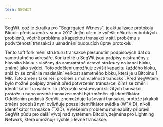 ```yaml
---
term: SEGWIT

---
```

SegWit, což je zkratka pro "Segregated Witness", je aktualizace protokolu Bitcoin představená v srpnu 2017. Jejím cílem je vyřešit několik technických problémů, včetně problému s kapacitou transakcí v síti, problému s podvržeností transakcí a usnadnění budoucích úprav protokolu.

Tento soft fork mění strukturu transakce přesunutím podpisových dat do samostatného adresáře. Konkrétně u SegWit jsou podpisy odstraněny z hlavního bloku a vloženy do samostatné datové struktury na konci bloku, známé jako svědci. Toto oddělení umožňuje zvýšit kapacitu každého bloku, aniž by se změnila maximální velikost samotného bloku, která je u Bitcoinu 1 MB. Tato změna také řeší problém s malnutelností transakcí. Před SegWitem bylo možné podpisy změnit před potvrzením transakce, čímž se změnil identifikátor transakce. To ztěžovalo sestavování složitých transakcí, protože u nepotvrzené transakce mohl být změněn její identifikátor. Oddělením podpisů SegWit znemožňuje falšování transakcí, protože jakákoli změna podpisů nyní ovlivňuje pouze identifikátor svědka (WTXID), nikoli identifikátor transakce (TXID). Vyřešením problému malleability připravil SegWit půdu pro další vývoj nad systémem Bitcoin, zejména pro Lightning Network, která umožňuje rychlé a levné transakce.